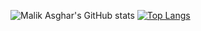 ![Malik Asghar's GitHub stats](https://github-readme-stats.vercel.app/api?username=asgharmalik37&show_icons=true&theme=radical)
[![Top Langs](https://github-readme-stats.vercel.app/api/top-langs/?username=asgharmalik37&layout=compact)](https://github.com/asgharmalik37/github-readme-stats)


